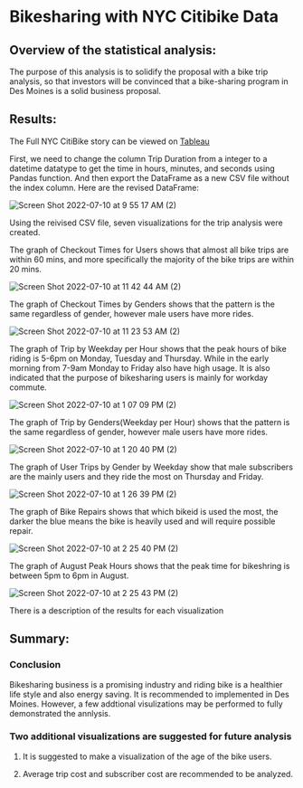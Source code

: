 # Bikesharing with NYC Citibike Data

## Overview of the statistical analysis:

The purpose of this analysis is to solidify the proposal with a bike trip analysis, so that investors will be convinced that a bike-sharing program in Des Moines is a solid business proposal. 

## Results:

The Full NYC CitiBike story can be viewed on [Tableau](https://public.tableau.com/app/profile/sharon3357/viz/Challenge_16574787214340/Story1?publish=yes) 

First, we need to change the column Trip Duration from a integer to a datetime datatype to get the time in hours, minutes, and seconds using Pandas function. And then export the DataFrame as a new CSV file without the index column. Here are the revised DataFrame: 

![Screen Shot 2022-07-10 at 9 55 17 AM (2)](https://user-images.githubusercontent.com/102264298/178159104-37002188-c4d8-48ee-8f98-36ab8d0db566.png)

Using the reivised CSV file, seven visualizations for the trip analysis were created.

The graph of Checkout Times for Users shows that almost all bike trips are within 60 mins, and more specifically the majority of the bike trips are within 20 mins.  

![Screen Shot 2022-07-10 at 11 42 44 AM (2)](https://user-images.githubusercontent.com/102264298/178159110-14d3ab63-2353-4ec2-9f60-d16df115de38.png)

The graph of Checkout Times by Genders shows that the pattern is the same regardless of gender, however male users have more rides. 

![Screen Shot 2022-07-10 at 11 23 53 AM (2)](https://user-images.githubusercontent.com/102264298/178159113-4e274651-ce57-4063-a744-2b6b63647e30.png)

The graph of Trip by Weekday per Hour shows that the peak hours of bike riding is 5-6pm on Monday, Tuesday and Thursday. While in the early morning from 7-9am Monday to Friday also have high usage. It is also indicated that the purpose of bikesharing users is mainly for workday commute.  

![Screen Shot 2022-07-10 at 1 07 09 PM (2)](https://user-images.githubusercontent.com/102264298/178159118-67b778d5-358b-42ca-8584-e5ae52ead64c.png)

The graph of Trip by Genders(Weekday per Hour) shows that the pattern is the same regardless of gender, however male users have more rides. 

![Screen Shot 2022-07-10 at 1 20 40 PM (2)](https://user-images.githubusercontent.com/102264298/178159121-6e511d1a-0e4f-4a5b-853d-48431d47e918.png)

The graph of User Trips by Gender by Weekday show that male subscribers are the mainly users and they ride the most on Thursday and Friday. 

![Screen Shot 2022-07-10 at 1 26 39 PM (2)](https://user-images.githubusercontent.com/102264298/178159125-f3bfa55d-d230-4e03-9e68-a894cd641777.png)

The graph of Bike Repairs shows that which bikeid is used the most, the darker the blue means the bike is heavily used and will require possible repair. 

![Screen Shot 2022-07-10 at 2 25 40 PM (2)](https://user-images.githubusercontent.com/102264298/178159199-4eca804d-6aa6-4257-98b0-b23e8f1a9efd.png)

The graph of August Peak Hours shows that the peak time for bikeshring is between 5pm to 6pm in August.  

![Screen Shot 2022-07-10 at 2 25 43 PM (2)](https://user-images.githubusercontent.com/102264298/178159200-6a8b963d-98bc-4418-a337-926e1520ddf8.png)


There is a description of the results for each visualization

## Summary:

### Conclusion

Bikesharing business is a promising industry and riding bike is a healthier life style and also energy saving. It is recommended to implemented in Des Moines. However, a few addtional visulizations may be performed to fully demonstrated the annlysis.  

### Two additional visualizations are suggested for future analysis
  1. It is suggested to make a visualization of the age of the bike users.   
  
  2. Average trip cost and subscriber cost are recommended to be analyzed. 

